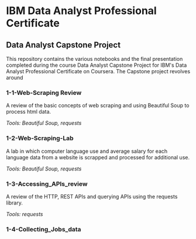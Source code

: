 # IBM Data Analyst Professional Certificate
## Data Analyst Capstone Project

This repository contains the various notebooks and the final presentation completed during the course Data Analyst Capstone Project for IBM's Data Analyst Professional Certificate on Coursera. The Capstone project revolves around 


### 1-1-Web-Scraping Review
A review of the basic concepts of web scraping and using Beautiful Soup to process html data.

*Tools: Beautiful Soup, requests*

### 1-2-Web-Scraping-Lab
A lab in which computer language use and average salary for each language data from a website is scrapped and processed for additional use.

*Tools: Beautiful Soup, requests*

### 1-3-Accessing_APIs_review
A review of the HTTP, REST APIs and querying APIs using the requests library.

*Tools: requests*

### 1-4-Collecting_Jobs_data
